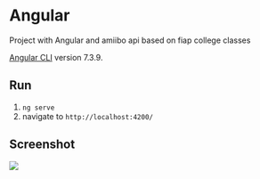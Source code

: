 # Angular

Project with Angular and amiibo api
based on fiap college classes

[Angular CLI](https://github.com/angular/angular-cli) version 7.3.9.

## Run

1. `ng serve`
2. navigate to `http://localhost:4200/`

## Screenshot

<img src="https://user-images.githubusercontent.com/27630941/58606256-1fec3580-8271-11e9-95e8-d381ab14a7fb.png"/>
